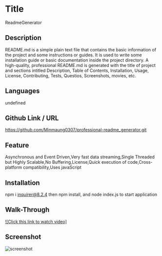 

  # Title
  ReadmeGenerator

  ## Description
  README.md is a simple plain text file that contains the basic information of the project and some instructions or guides. It is used to write some installation guide or basic documentation inside the project directory. A high-quality, professional README.md is generated with the title of project and sections intitled Description, Table of Contents, Installation, Usage, License, Contributing, Tests, Questios, Screenshots, movies, etc.

  ## Languages
  undefined

  ## Github Link / URL
  https://github.com/Minmaung0307/professional-readme_generator.git

  ## Feature
  Asynchronous and Event Driven,Very fast data streaming,Single Threaded but Highly Scalable,No Buffering,License,Quick execution of code,Cross-platform compatibility,Uses javaScript

  ## Installation
  npm i inquirer@8.2.4 then npm install, and node index.js to start application

  ## Walk-Through
  [![Click this link to watch video]](movies/readme.mp4)

  ## Screenshot
  ![screenshot](https://github.com/Minmaung0307/professional-readme_generator/blob/30757d803f7e6c5da736378a603a6747abc466f7/images/readme.png)
  